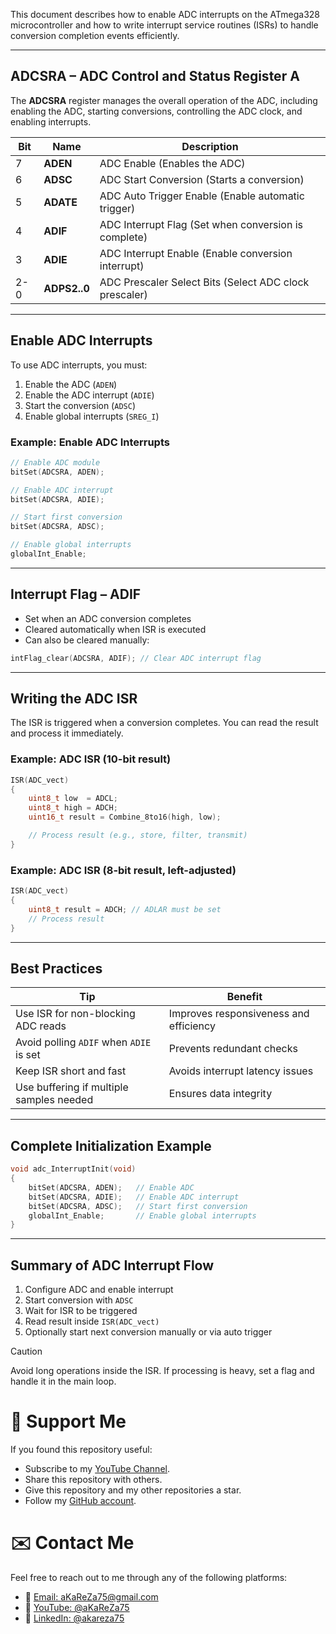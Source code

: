 
This document describes how to enable ADC interrupts on the ATmega328 microcontroller and how to write interrupt service routines (ISRs) to handle conversion completion events efficiently.

---

## **ADCSRA – ADC Control and Status Register A**

The **ADCSRA** register manages the overall operation of the ADC, including enabling the ADC, starting conversions, controlling the ADC clock, and enabling interrupts.

| Bit  | Name         | Description                                              |
|------|--------------|----------------------------------------------------------|
| 7    | **ADEN**     | ADC Enable (Enables the ADC)                             |
| 6    | **ADSC**     | ADC Start Conversion (Starts a conversion)               |
| 5    | **ADATE**    | ADC Auto Trigger Enable (Enable automatic trigger)       |
| 4    | **ADIF**     | ADC Interrupt Flag (Set when conversion is complete)     |
| 3    | **ADIE**     | ADC Interrupt Enable (Enable conversion interrupt)       |
| 2-0  | **ADPS2..0** | ADC Prescaler Select Bits (Select ADC clock prescaler)   |

---

## **Enable ADC Interrupts**

To use ADC interrupts, you must:

1. Enable the ADC (`ADEN`)
2. Enable the ADC interrupt (`ADIE`)
3. Start the conversion (`ADSC`)
4. Enable global interrupts (`SREG_I`)

### **Example: Enable ADC Interrupts**

```c
// Enable ADC module
bitSet(ADCSRA, ADEN);

// Enable ADC interrupt
bitSet(ADCSRA, ADIE);

// Start first conversion
bitSet(ADCSRA, ADSC);

// Enable global interrupts
globalInt_Enable;
```

---

## **Interrupt Flag – ADIF**

- Set when an ADC conversion completes
- Cleared automatically when ISR is executed
- Can also be cleared manually:

```c
intFlag_clear(ADCSRA, ADIF); // Clear ADC interrupt flag
```

---

## **Writing the ADC ISR**

The ISR is triggered when a conversion completes. You can read the result and process it immediately.

### **Example: ADC ISR (10-bit result)**

```c
ISR(ADC_vect) 
{
    uint8_t low  = ADCL;
    uint8_t high = ADCH;
    uint16_t result = Combine_8to16(high, low);

    // Process result (e.g., store, filter, transmit)
}
```

### **Example: ADC ISR (8-bit result, left-adjusted)**

```c
ISR(ADC_vect) 
{
    uint8_t result = ADCH; // ADLAR must be set
    // Process result
}
```

---

## **Best Practices**

| Tip                                  | Benefit                                      |
|--------------------------------------|----------------------------------------------|
| Use ISR for non-blocking ADC reads   | Improves responsiveness and efficiency       |
| Avoid polling `ADIF` when `ADIE` is set | Prevents redundant checks                   |
| Keep ISR short and fast              | Avoids interrupt latency issues              |
| Use buffering if multiple samples needed | Ensures data integrity                      |

---

## **Complete Initialization Example**

```c
void adc_InterruptInit(void) 
{
    bitSet(ADCSRA, ADEN);   // Enable ADC
    bitSet(ADCSRA, ADIE);   // Enable ADC interrupt
    bitSet(ADCSRA, ADSC);   // Start first conversion
    globalInt_Enable;       // Enable global interrupts
}
```

---

## **Summary of ADC Interrupt Flow**

1. Configure ADC and enable interrupt
2. Start conversion with `ADSC`
3. Wait for ISR to be triggered
4. Read result inside `ISR(ADC_vect)`
5. Optionally start next conversion manually or via auto trigger

> [!CAUTION]
> Avoid long operations inside the ISR. If processing is heavy, set a flag and handle it in the main loop.



# 🌟 Support Me
If you found this repository useful:
- Subscribe to my [YouTube Channel](https://www.youtube.com/@aKaReZa75).
- Share this repository with others.
- Give this repository and my other repositories a star.
- Follow my [GitHub account](https://github.com/aKaReZa75).

# ✉️ Contact Me
Feel free to reach out to me through any of the following platforms:
- 📧 [Email: aKaReZa75@gmail.com](mailto:aKaReZa75@gmail.com)
- 🎥 [YouTube: @aKaReZa75](https://www.youtube.com/@aKaReZa75)
- 💼 [LinkedIn: @akareza75](https://www.linkedin.com/in/akareza75)

